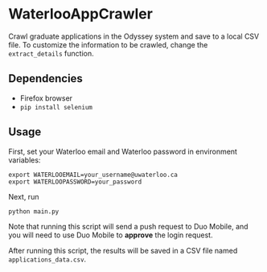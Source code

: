 # WaterlooAppCrawler

Crawl graduate applications in the Odyssey system and save to a local CSV file. To customize the information to be crawled, change the `extract_details` function.

## Dependencies

* Firefox browser
* `pip install selenium`

## Usage

First, set your Waterloo email and Waterloo password in environment variables:

```
export WATERLOOEMAIL=your_username@uwaterloo.ca
export WATERLOOPASSWORD=your_password
```

Next, run

```
python main.py
```

Note that running this script will send a push request to Duo Mobile, and you will need to use Duo Mobile to **approve** the login request.

After running this script, the results will be saved in a CSV file named `applications_data.csv`.
